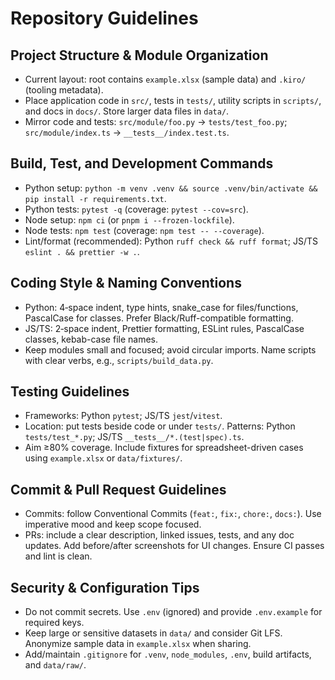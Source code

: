 # Repository Guidelines

## Project Structure & Module Organization
- Current layout: root contains `example.xlsx` (sample data) and `.kiro/` (tooling metadata).
- Place application code in `src/`, tests in `tests/`, utility scripts in `scripts/`, and docs in `docs/`. Store larger data files in `data/`.
- Mirror code and tests: `src/module/foo.py` → `tests/test_foo.py`; `src/module/index.ts` → `__tests__/index.test.ts`.

## Build, Test, and Development Commands
- Python setup: `python -m venv .venv && source .venv/bin/activate && pip install -r requirements.txt`.
- Python tests: `pytest -q` (coverage: `pytest --cov=src`).
- Node setup: `npm ci` (or `pnpm i --frozen-lockfile`).
- Node tests: `npm test` (coverage: `npm test -- --coverage`).
- Lint/format (recommended): Python `ruff check && ruff format`; JS/TS `eslint . && prettier -w .`.

## Coding Style & Naming Conventions
- Python: 4‑space indent, type hints, snake_case for files/functions, PascalCase for classes. Prefer Black/Ruff-compatible formatting.
- JS/TS: 2‑space indent, Prettier formatting, ESLint rules, PascalCase classes, kebab-case file names.
- Keep modules small and focused; avoid circular imports. Name scripts with clear verbs, e.g., `scripts/build_data.py`.

## Testing Guidelines
- Frameworks: Python `pytest`; JS/TS `jest`/`vitest`.
- Location: put tests beside code or under `tests/`. Patterns: Python `tests/test_*.py`; JS/TS `__tests__/*.(test|spec).ts`.
- Aim ≥80% coverage. Include fixtures for spreadsheet-driven cases using `example.xlsx` or `data/fixtures/`.

## Commit & Pull Request Guidelines
- Commits: follow Conventional Commits (`feat:`, `fix:`, `chore:`, `docs:`). Use imperative mood and keep scope focused.
- PRs: include a clear description, linked issues, tests, and any doc updates. Add before/after screenshots for UI changes. Ensure CI passes and lint is clean.

## Security & Configuration Tips
- Do not commit secrets. Use `.env` (ignored) and provide `.env.example` for required keys.
- Keep large or sensitive datasets in `data/` and consider Git LFS. Anonymize sample data in `example.xlsx` when sharing.
- Add/maintain `.gitignore` for `.venv`, `node_modules`, `.env`, build artifacts, and `data/raw/`.

